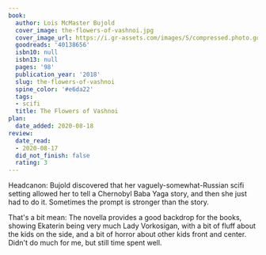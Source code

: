 ```yaml
---
book:
  author: Lois McMaster Bujold
  cover_image: the-flowers-of-vashnoi.jpg
  cover_image_url: https://i.gr-assets.com/images/S/compressed.photo.goodreads.com/books/1526575795l/40138656._SY475_.jpg
  goodreads: '40138656'
  isbn10: null
  isbn13: null
  pages: '98'
  publication_year: '2018'
  slug: the-flowers-of-vashnoi
  spine_color: '#e6da22'
  tags:
  - scifi
  title: The Flowers of Vashnoi
plan:
  date_added: 2020-08-18
review:
  date_read:
  - 2020-08-17
  did_not_finish: false
  rating: 3
---
```


Headcanon: Bujold discovered that her vaguely-somewhat-Russian scifi setting allowed her to tell a Chernobyl Baba Yaga
story, and then she just had to do it. Sometimes the prompt is stronger than the story.

That's a bit mean: The novella provides a good backdrop for the books, showing Ekaterin being very much Lady Vorkosigan,
with a bit of fluff about the kids on the side, and a bit of horror about other kids front and center. Didn't do much
for me, but still time spent well.
